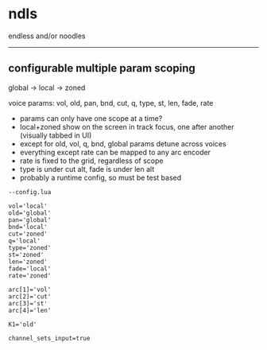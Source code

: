 # ndls

endless and/or noodles

---

## configurable multiple param scoping

global -> local -> zoned

voice params: vol, old, pan, bnd, cut, q, type, st, len, fade, rate

- params can only have one scope at a time?
- local+zoned show on the screen in track focus, one after another (visually tabbed in UI)
- except for old, vol, q, bnd, global params detune across voices
- everything except rate can be mapped to any arc encoder
- rate is fixed to the grid, regardless of scope
- type is under cut alt, fade is under len alt
- probably a runtime config, so must be test based

```
--config.lua

vol='local'
old='global'
pan='global'
bnd='local'
cut='zoned'
q='local'
type='zoned'
st='zoned'
len='zoned'
fade='local'
rate='zoned'

arc[1]='vol'
arc[2]='cut'
arc[3]='st'
arc[4]='len'

K1='old'

channel_sets_input=true

```
